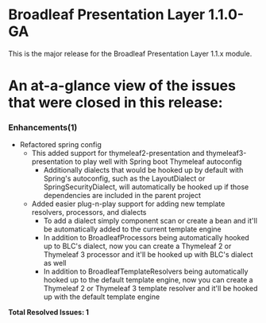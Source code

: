 # Broadleaf Presentation Layer 1.1.0-GA

This is the major release for the Broadleaf Presentation Layer 1.1.x module.


# An at-a-glance view of the issues that were closed in this release:

### Enhancements(1)
- Refactored spring config
    - This added support for thymeleaf2-presentation and thymeleaf3-presentation to play well with Spring boot Thymeleaf autoconfig
        - Additionally dialects that would be hooked up by default with Spring's autoconfig, such as the LayoutDialect or SpringSecurityDialect, will automatically be hooked up if those dependencies are included in the parent project
    - Added easier plug-n-play support for adding new template resolvers, processors, and dialects
        - To add a dialect simply component scan or create a bean and it'll be automatically added to the current template engine
        - In addition to BroadleafProcessors being automatically hooked up to BLC's dialect, now you can create a Thymeleaf 2 or Thymeleaf 3 processor and it'll be hooked up with BLC's dialect as well
        - In addition to BroadleafTemplateResolvers being automatically hooked up to the default template engine, now you can create a Thymeleaf 2 or Thymeleaf 3 template resolver and it'll be hooked up with the default template engine

**Total Resolved Issues: 1**
